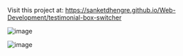 Visit this project at: https://sanketdhengre.github.io/Web-Development/testimonial-box-switcher

![image](https://github.com/SanketDhengre/Web-Development/assets/83276393/34741372-f62c-47b3-b615-1d2cf5d6d6ec)

![image](https://github.com/SanketDhengre/Web-Development/assets/83276393/566d50a9-5fa8-4c58-98dc-80e9c56b1b9c)

